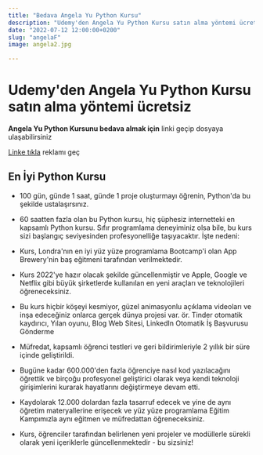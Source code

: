 ```yaml
---
title: "Bedava Angela Yu Python Kursu"
description: "Udemy'den Angela Yu Python Kursu satın alma yöntemi ücretsiz"
date: "2022-07-12 12:00:00+0200"
slug: "angelaF"
image: angela2.jpg

---
```



# Udemy'den Angela Yu Python Kursu satın alma yöntemi ücretsiz

**Angela Yu Python Kursunu bedava almak için** linki geçip dosyaya ulaşabilirsiniz

[Linke tıkla](http://bc.vc/6XlXFAb) reklamı geç

## En İyi Python Kursu

+ 100 gün, günde 1 saat, günde 1 proje oluşturmayı öğrenin, Python'da bu şekilde ustalaşırsınız.

+ 60 saatten fazla olan bu Python kursu, hiç şüphesiz internetteki en kapsamlı Python kursu. Sıfır programlama deneyiminiz olsa bile, bu kurs sizi başlangıç seviyesinden profesyonelliğe taşıyacaktır. İşte nedeni:

+ Kurs, Londra'nın en iyi yüz yüze programlama Bootcamp'i olan App Brewery'nin baş eğitmeni tarafından verilmektedir.

+ Kurs 2022'ye hazır olacak şekilde güncellenmiştir ve Apple, Google ve Netflix gibi büyük şirketlerde kullanılan en yeni araçları ve teknolojileri öğreneceksiniz.

+ Bu kurs hiçbir köşeyi kesmiyor, güzel animasyonlu açıklama videoları ve inşa edeceğiniz onlarca gerçek dünya projesi var. ör. Tinder otomatik kaydırıcı, Yılan oyunu, Blog Web Sitesi, LinkedIn Otomatik İş Başvurusu Gönderme

+ Müfredat, kapsamlı öğrenci testleri ve geri bildirimleriyle 2 yıllık bir süre içinde geliştirildi.

+ Bugüne kadar 600.000'den fazla öğrenciye nasıl kod yazılacağını öğrettik ve birçoğu profesyonel geliştirici olarak veya kendi teknoloji girişimlerini kurarak hayatlarını değiştirmeye devam etti.

+ Kaydolarak 12.000 dolardan fazla tasarruf edecek ve yine de aynı öğretim materyallerine erişecek ve yüz yüze programlama Eğitim Kampımızla aynı eğitmen ve müfredattan öğreneceksiniz.

+ Kurs, öğrenciler tarafından belirlenen yeni projeler ve modüllerle sürekli olarak yeni içeriklerle güncellenmektedir - bu sizsiniz!

